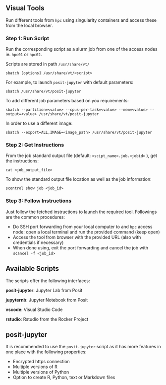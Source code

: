 ## Visual Tools

Run different tools from `hpc` using singularity containers and access these from the local browser.

### Step 1: Run Script
Run the corresponding script as a slurm job from one of the access nodes ie. `hpc01` or `hpc02`.

Scripts are stored in path `/usr/share/vt/`
```
sbatch [options] /usr/share/vt/<script>
```
For example, to launch `posit-jupyter` with default parameters:
```
sbatch /usr/share/vt/posit-jupyter
```
To add different job parameters based on you requirements:
```
sbatch --partition=<value> --cpus-per-task=<value> --mem=<value> --output=<value> /usr/share/vt/posit-jupyter
```
In order to use a different image:
```
sbatch --export=ALL,IMAGE=<image_path> /usr/share/vt/posit-jupyter
```

### Step 2: Get Instructions
From the job standard output file (default: `<scipt_name>.job.<jobid>` ), get the instructions:
```
cat <job_output_file>
```
To show the standard output file location as well as the job information:
```
scontrol show job <job_id>
```

### Step 3: Follow Instructions
Just follow the fetched instructions to launch the required tool. Followings are the common procedures:

- Do SSH port forwarding from your local computer to and `hpc` access node: open a local terminal and run the provided command (keep open)
- Access the tool from browser with the provided URL (also with credentials if necessary)
- When done using, exit the port forwarding and cancel the job with `scancel -f <job_id>`

## Available Scripts

The scripts offer the following interfaces:

**posit-jupyter**: Jupyter Lab from Posit

**jupyternb**: Jupyter Notebook from Posit

**vscode**: Visual Studio Code

**rstudio**: Rstudio from the Rocker Project

## posit-jupyter
It is recommended to use the `posit-jupyter` script as it has more features in one place with the following properties:

- Encrypted https connection
- Multiple versions of R
- Multiple versions of Python
- Option to create R, Python, text or Markdown files

